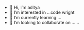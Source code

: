 - 👋 Hi, I’m aditya 
- 👀 I’m interested in ...code wright
- 🌱 I’m currently learning ...
- 💞️ I’m looking to collaborate on ...
..

<!---
iitjee2020/iitjee2020 is a ✨ special ✨ repository because its `README.md` (this file) appears on your GitHub profile.
You can click the Preview link to take a look at your changes.
--->
